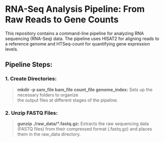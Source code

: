 # RNA-Seq Analysis Pipeline: From Raw Reads to Gene Counts
This repository contains a command-line pipeline for analyzing RNA sequencing (RNA-Seq) data. The pipeline uses HISAT2 for aligning reads to a reference genome and HTSeq-count for quantifying gene expression levels.

## Pipeline Steps:

  ### 1. Create Directories: 
  >**mkdir -p sam_file bam_file count_file genome_index:** Sets up the necessary folders to organize            
            the output files at different stages of the pipeline.

  ### 2. Unzip FASTQ Files:
  >**gunzip ./raw_data/*.fastq.gz:** Extracts the raw sequencing data (FASTQ files) from their compressed 
            format (.fastq.gz) and places them in the raw_data directory. 
